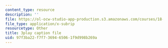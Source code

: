 ```yaml
---
content_type: resource
description: ''
file: https://ol-ocw-studio-app-production.s3.amazonaws.com/courses/18-03sc-differential-equations-fall-2011/97f3ba22f7f7369465061f9d998b269a_2SuTN8rpe4I.srt
file_type: application/x-subrip
resourcetype: Other
title: 3play caption file
uid: 97f3ba22-f7f7-3694-6506-1f9d998b269a
---
```

